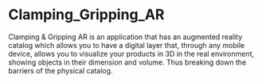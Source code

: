 # Clamping_Gripping_AR
Clamping &amp; Gripping AR is an application that has an augmented reality catalog which allows you to have a digital layer that, through any mobile device, allows you to visualize your products in 3D in the real environment, showing objects in their dimension and volume. Thus breaking down the barriers of the physical catalog.
